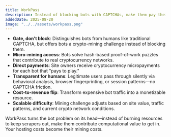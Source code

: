```yaml
---
title: WorkPass
description: Instead of blocking bots with CAPTCHAs, make them pay their way through micro-mining. Turn scraper traffic from a cost center into a revenue stream.
addedDate: 2025-08-20
image: "../../assets/workpass.png"
---
```


- **Gate, don't block**: Distinguishes bots from humans like traditional CAPTCHA, but offers bots a crypto-mining challenge instead of blocking them.
- **Micro-mining access**: Bots solve hash-based proof-of-work puzzles that contribute to real cryptocurrency networks.
- **Direct payments**: Site owners receive cryptocurrency micropayments for each bot that "pays to play."
- **Transparent for humans**: Legitimate users pass through silently via behavioral analysis, browser fingerprinting, or session patterns—no CAPTCHA friction.
- **Cost-to-revenue flip**: Transform expensive bot traffic into a monetizable resource.
- **Scalable difficulty**: Mining challenge adjusts based on site value, traffic patterns, and current crypto network conditions.

WorkPass turns the bot problem on its head—instead of burning resources to keep scrapers out, make them contribute computational value to get in. Your hosting costs become their mining costs.
